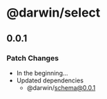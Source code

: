 # @darwin/select

## 0.0.1

### Patch Changes

- In the beginning...
- Updated dependencies
  - @darwin/schema@0.0.1
